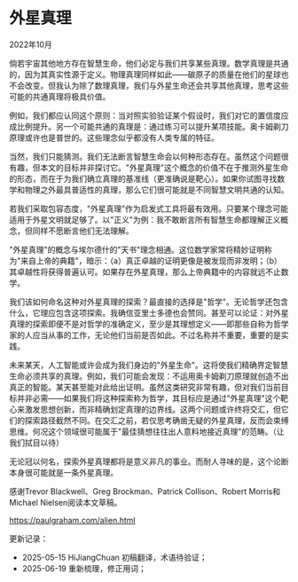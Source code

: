 


# 外星真理

2022年10月

倘若宇宙其他地方存在智慧生命，他们必定与我们共享某些真理。数学真理是共通的，因为其真实性源于定义。物理真理同样如此——碳原子的质量在他们的星球也不会改变。但我认为除了数理真理，我们与外星生命还会共享其他真理，思考这些可能的共通真理将极具价值。

例如，我们都应认同这个原则：当对照实验验证某个假设时，我们对它的置信度应成比例提升。另一个可能共通的真理是：通过练习可以提升某项技能。奥卡姆剃刀原理或许也是普世的。这些理念似乎都没有人类专属的特征。

当然，我们只能猜测。我们无法断言智慧生命会以何种形态存在。虽然这个问题很有趣，但本文的目标并非探讨它。"外星真理"这个概念的价值不在于推测外星生命的形态，而在于为我们确立真理的基准线（更准确说是靶心）。如果你试图寻找数学和物理之外最具普适性的真理，那么它们很可能就是不同智慧文明共通的认知。

若我们采取包容态度，"外星真理"作为启发式工具将最有效用。只要某个理念可能适用于外星文明就足够了。以"正义"为例：我不敢断言所有智慧生命都理解正义概念，但同样不愿断言他们无法理解。

"外星真理"的概念与埃尔德什的"天书"理念相通。这位数学家常将精妙证明称为"来自上帝的典籍"，暗示：（a）真正卓越的证明更像是被发现而非发明；（b）其卓越性将获得普遍认可。如果存在外星真理，那么上帝典籍中的内容就远不止数学。

我们该如何命名这种对外星真理的探索？最直接的选择是"哲学"。无论哲学还包含什么，它理应包含这项探索。我确信亚里士多德也会赞同。甚至可以论证：对外星真理的探索即便不是对哲学的准确定义，至少是其理想定义——即那些自称为哲学家的人应当从事的工作，无论他们当前是否如此。不过名称并不重要，重要的是实践。

未来某天，人工智能或许会成为我们身边的"外星生命"。这将使我们精确界定智慧生命必须共享的真理。例如，我们可能会发现：不运用奥卡姆剃刀原理就创造不出真正的智能。某天甚至能对此给出证明。虽然这类研究非常有趣，但对我们当前目标并非必需——如果我们将这种探索称为哲学，其目标应是通过"外星真理"这个靶心来激发思想创新，而非精确划定真理的边界线。这两个问题或许终将交汇，但它们的探索路径截然不同。在交汇之前，若仅思考确凿无疑的外星真理，反而会束缚思维。何况这个领域很可能属于"最佳猜想往往出人意料地接近真理"的范畴。（让我们拭目以待）

无论冠以何名，探索外星真理都将是意义非凡的事业。而耐人寻味的是，这个论断本身很可能就是一条外星真理。

感谢Trevor Blackwell、Greg Brockman、Patrick Collison、Robert Morris和Michael Nielsen阅读本文草稿。

https://paulgraham.com/alien.html



更新记录：
- 2025-05-15 HiJiangChuan 初稿翻译，术语待验证；
- 2025-06-19 重新梳理，修正用词；
